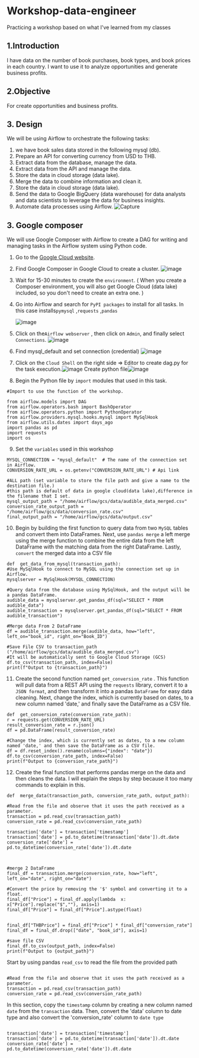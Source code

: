 
# Workshop-data-engineer

Practicing a workshop based on what I've learned from my classes

## 1.Introduction
I have data on the number of book purchases, book types, and book prices in each country. I want to use it to analyze opportunities and generate business profits.
##  2.Objective
For create opportunities and business profits.
## 3. Design
We will be using Airflow to orchestrate the following tasks:

1. we have book sales data stored in the following mysql (db).
2. Prepare an API for converting currency from USD to THB.
3. Extract data from the database, manage the data.
4. Extract data from the API and manage the data.
5. Store the data in cloud storage (data lake).
6. Merge the data to combine information and clean it.
7. Store the data in cloud storage (data lake).
8. Send the data to Google BigQuery (data warehouse) for data analysts and data scientists to leverage the data for business insights.
9. Automate data processes using Airflow. 
![Capture](https://github.com/mphothanachai/Workshop-data-engineer-/assets/137395742/6f26e6e4-61ff-4b15-ad1e-ebcf956278c1)

## 3. Google composer
We will use Google Composer with Airflow to create a DAG for writing and managing tasks in the Airflow system using Python code.
 1. Go to the [Google Cloud website](https://cloud.google.com/gcp?utm_source=google&utm_medium=cpc&utm_campaign=na-CA-all-en-dr-bkws-all-all-trial-e-dr-1605212&utm_content=text-ad-none-any-DEV_c-CRE_665735450633-ADGP_Hybrid%20%7C%20BKWS%20-%20EXA%20%7C%20Txt_Google%20Cloud-KWID_43700077224548586-kwd-6458750523&utm_term=KW_google%20cloud-ST_google%20cloud&gclid=Cj0KCQjw2qKmBhCfARIsAFy8buJTDdaAzub_a5_LvTWYEFgQAdcgtYCSYz1NRtQip1_QFm1UJRn_dnMaAiITEALw_wcB&gclsrc=aw.ds&hl=th).
 2. Find Google Composer in Google Cloud to create a cluster.
 ![image](https://github.com/mphothanachai/Workshop-data-engineer-/assets/137395742/4ccbd050-abd5-48d6-a1bd-396b2c8c0bf8)
 
 3. Wait for 15-30 minutes to create the `environment`. ( When you create a Composer environment, you will also get Google Cloud (data lake) included, so you don't need to create an extra one. )
 4. Go into Airflow and search for  `PyPI packages` to install for all tasks.
	 In this case installs`pymysql` ,`requests` ,`pandas` 

	![image](https://github.com/mphothanachai/Workshop-data-engineer-/assets/137395742/12f319f9-492d-4ce1-93a6-c0fd6c3b2e58)

 5. Click on the`Airflow webserver` , then click on `Admin`, and finally select `Connections`.
 ![image](https://github.com/mphothanachai/Workshop-data-engineer-/assets/137395742/e62c72e0-5ee6-48cb-8f5d-da9fe683aff0)
 
 6. Find mysql_default and set connection (credential)
 ![image](https://github.com/mphothanachai/Workshop-data-engineer-/assets/137395742/54096dba-6034-4a34-b8a8-b44b970bc226)
 7. Click on the `Cloud Shell` on the right side => Editor to create dag.py for the task execution.![image](https://github.com/mphothanachai/Workshop-data-engineer-/assets/137395742/20987a1e-22a6-4b93-8c5a-c0c27b823e2f) 
 Create python file![image](https://github.com/mphothanachai/Workshop-data-engineer-/assets/137395742/5986b852-606d-4337-905e-009b04b0545b)
 

 8. Begin the Python file by `import` modules that used in this task.
 ```
#Import to use the function of the workshop.

from airflow.models import DAG
from airflow.operators.bash import BashOperator
from airflow.operators.python import PythonOperator
from airflow.providers.mysql.hooks.mysql import MySqlHook
from airflow.utils.dates import days_ago
import pandas as pd
import requests
import os
```
 9. Set the `variables` used in this workshop
  ```
MYSQL_CONNECTION = "mysql_default"  # The name of the connection set in Airflow.
CONVERSION_RATE_URL = os.getenv("CONVERSION_RATE_URL") # Api link

#ALL path (set variable to store the file path and give a name to the destination file.)
#this path is default of data in google cloud(data lake),difference in the filename that I set.
mysql_output_path = "/home/airflow/gcs/data/audible_data_merged.csv"
conversion_rate_output_path = "/home/airflow/gcs/data/conversion_rate.csv"
final_output_path = "/home/airflow/gcs/data/output.csv"
```
 10. Begin by building the first function to query data from two `MySQL` tables and convert them into DataFrames. Next, use `pandas merge` a left merge using the merge function to combine the entire data from the left DataFrame with the matching data from the right DataFrame. Lastly, `convert` the merged data into a CSV file
  ```
def  get_data_from_mysql(transaction_path):
#Use MySqlHook to connect to MySQL using the connection set up in Airflow.
mysqlserver = MySqlHook(MYSQL_CONNECTION)

#Query data from the database using MySqlHook, and the output will be a pandas DataFrame.
audible_data = mysqlserver.get_pandas_df(sql="SELECT * FROM audible_data")
audible_transaction = mysqlserver.get_pandas_df(sql="SELECT * FROM audible_transaction")

#Merge data From 2 DataFrame
df = audible_transaction.merge(audible_data, how="left", left_on="book_id", right_on="Book_ID")

#Save File CSV to transaction_path ("/home/airflow/gcs/data/audible_data_merged.csv")
#It will be automatically sent to Google Cloud Storage (GCS)
df.to_csv(transaction_path, index=False)
print(f"Output to {transaction_path}")
```
 11. Create the second function named `get_conversion_rate` . This function will pull data from a REST API using the `requests` library, convert it to a `JSON format`, and then transform it into a pandas `DataFrame` for easy data cleaning. Next, change the index, which is currently based on dates, to a new column named 'date,' and finally save the DataFrame as a CSV file.
  ```
def  get_conversion_rate(conversion_rate_path):
r = requests.get(CONVERSION_RATE_URL)
result_conversion_rate = r.json()
df = pd.DataFrame(result_conversion_rate)

#Change the index, which is currently set as dates, to a new column named 'date,' and then save the DataFrame as a CSV file.
df = df.reset_index().rename(columns={"index": "date"})
df.to_csv(conversion_rate_path, index=False)
print(f"Output to {conversion_rate_path}")
```
 12. Create the final function that performs pandas merge on the data and then cleans the data. I will explain the steps by step because it too many commands to explain in this.
  ```
def  merge_data(transaction_path, conversion_rate_path, output_path):

#Read from the file and observe that it uses the path received as a parameter.
transaction = pd.read_csv(transaction_path)
conversion_rate = pd.read_csv(conversion_rate_path)

transaction['date'] = transaction['timestamp']
transaction['date'] = pd.to_datetime(transaction['date']).dt.date
conversion_rate['date'] = pd.to_datetime(conversion_rate['date']).dt.date

  

#merge 2 DataFrame
final_df = transaction.merge(conversion_rate, how="left", left_on="date", right_on="date")

#Convert the price by removing the '$' symbol and converting it to a float.
final_df["Price"] = final_df.apply(lambda  x: x["Price"].replace("$",""), axis=1)
final_df["Price"] = final_df["Price"].astype(float)

 
final_df["THBPrice"] = final_df["Price"] * final_df["conversion_rate"]
final_df = final_df.drop(["date", "book_id"], axis=1)

#save file CSV
final_df.to_csv(output_path, index=False)
print(f"Output to {output_path}")
```
Start by using pandas `read_csv` to read the file from the provided path
 ```

#Read from the file and observe that it uses the path received as a parameter.
transaction = pd.read_csv(transaction_path)
conversion_rate = pd.read_csv(conversion_rate_path)

```
In this section, copy the  `timestamp` column by creating a new column named `date` from the `transaction` data. Then, convert the 'data' column to date type and also convert the 'conversion_rate' column to `date type`
```

transaction['date'] = transaction['timestamp']
transaction['date'] = pd.to_datetime(transaction['date']).dt.date
conversion_rate['date'] = pd.to_datetime(conversion_rate['date']).dt.date
